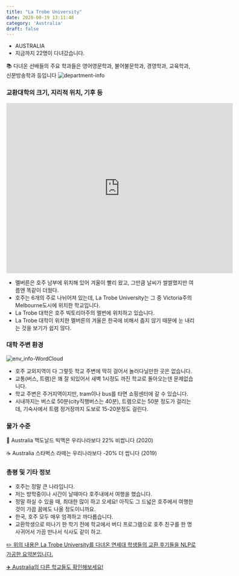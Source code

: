 ```yaml
---
title: "La Trobe University"
date: 2020-08-19 13:11:48
category: 'Australia'
draft: false
---
```



* AUSTRALIA
* 지금까지 22명이 다녀갔습니다. 

📚 다녀온 선배들의 주요 학과들은 영어영문학과, 불어불문학과, 경영학과, 교육학과, 신문방송학과 등입니다
![department-info](../plots/AU000005.png)
### 교환대학의 크기, 지리적 위치, 기후 등
<iframe
width="600"
height="450"
frameborder="0" style="border:0"
src="https://www.google.com/maps/embed/v1/place?key=AIzaSyC9e1AME-pVmWC4hBpFdu5S4dKzyepa3HQ&q=La+Trobe+University&center=-37.7206671,145.04841399999995&zoom=14" allowfullscreen>
</iframe>

* 멜버른은 호주 남부에 위치해 있어 겨울이 빨리 왔고, 그만큼 날씨가 쌀쌀했지만 여름엔 똑같이 더웠다.
* 호주는 6개의 주로 나뉘어져 있는데, La Trobe University는 그 중 Victoria주의 Melbourne도시에 위치한 학교입니다.
* La Trobe 대학은 호주 빅토리아주의 멜번에 위치하고 있습니다.
* La Trobe 대학이 위치한 멜버른의 겨울은 한국에 비해서 춥지 않기 때문에 눈 내리는 것을 보기가 쉽지 않다.


### 대학 주변 환경

![env_info-WordCloud](../univ_wordclouds_okt/env_info/AU000005_env_info_okt.png)

* 호주 교외지역이 다 그렇듯 학교 주변에 딱히 걸어서 놀러다닐만한 곳은 없습니다.
* 교통(버스, 트램)은 꽤 잘 되있어서 새벽 1시정도 까진 학교로 돌아오는덴 문제없습니다.
* 학교 주변은 주거지역이지만, tram이나 bus를 타면 쇼핑센터에 갈 수 있습니다.
* 시내까지는 버스로 50분(city직행버스는 40분), 트램으로는 50분 정도가 걸리는데, 기숙사에서 트램 정거장까지 도보로 15-20분정도 걸린다.


### 물가 수준 
🍔 Australia 맥도날드 빅맥은 우리나라보다 22% 비쌉니다 (2020)

☕️ Australia 스타벅스 라떼는 우리나라보다 -20% 더 쌉니다 (2019)

### 총평 및 기타 정보
* 호주는 정말 큰 나라입니다.
* 저는 방학중이나 시간이 날때마다 호주내에서 여행을 했습니다.
* 정말 하실 수 있을 때, 최대한 많이 하고 오세요! 아직도 그 드넓은 호주에서 여행한 것이 가끔 꿈에도 나올 정도이니까요.
* 한국, 호주 모두 매우 엄격하고 까다롭습니다.
* 교환학생으로 떠나기 한 학기 전에 학교에서 버디 프로그램으로 호주 친구를 한 명 사귀어서 가끔 만나서 식사도 같이 하고.


[✏️ 위의 내용은 La Trobe University를 다녀온 연세대 학생들의 교환 후기들을 NLP로 가공한 요약본입니다.](http://oia.yonsei.ac.kr/partner/expReport.asp?ucode=AU000005&bgbn=A)

[✈️ Australia의 다른 학교들도 확인해보세요!](https://yonsei-exchange.netlify.app/?category=Australia)
